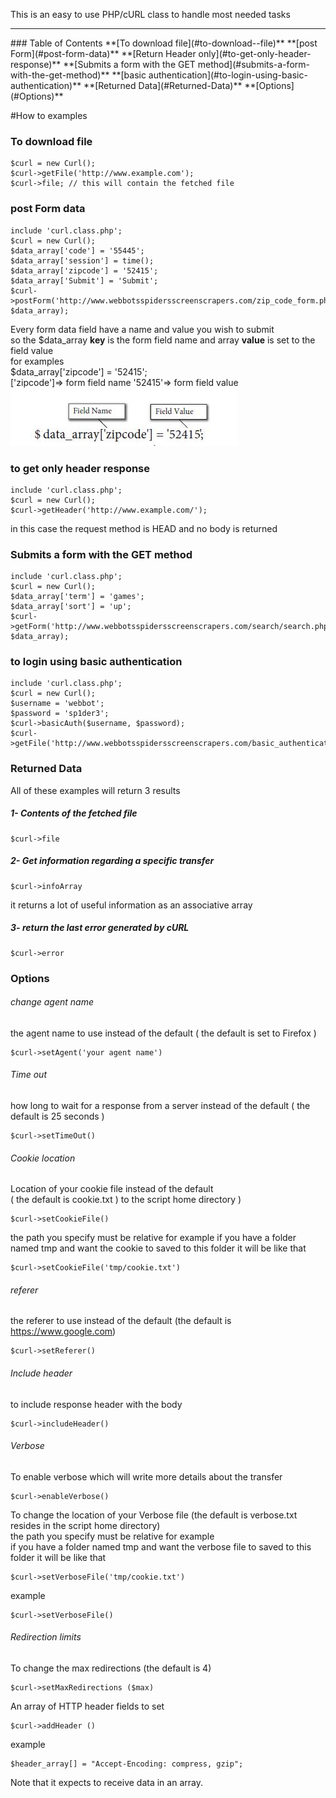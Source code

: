 This is an easy to use PHP/cURL class to handle most needed tasks
<hr>
### Table of Contents
**[To download file](#to-download--file)** 
**[post Form](#post-form-data)** 
**[Return Header only](#to-get-only-header-response)** 
**[Submits a form with the GET method](#submits-a-form-with-the-get-method)** 
**[basic authentication](#to-login-using-basic-authentication)** 
**[Returned Data](#Returned-Data)** 
**[Options](#Options)** 

#How to examples

### To download  file
```
$curl = new Curl();
$curl->getFile('http://www.example.com');
$curl->file; // this will contain the fetched file

```

### post Form data
```
include 'curl.class.php';
$curl = new Curl();
$data_array['code'] = '55445';
$data_array['session'] = time();
$data_array['zipcode'] = '52415';
$data_array['Submit'] = 'Submit';
$curl->postForm('http://www.webbotsspidersscreenscrapers.com/zip_code_form.php', $data_array);
```
Every form data field have a name and value you wish to submit <br>
so the $data_array **key** is the form field name and array **value** is set to the field value <br>
for examples  <br>
$data_array['zipcode'] = '52415'; <br>
['zipcode']=> form field name '52415'=> form field value <br>
![data_array](https://raw.githubusercontent.com/abdul202/php-cURL-class/master/images/data_arrary.jpg)


### to get only header response
```
include 'curl.class.php';
$curl = new Curl();
$curl->getHeader('http://www.example.com/');
```
in this case the request method is HEAD and no body is returned
### Submits a form with the GET method
```
include 'curl.class.php';
$curl = new Curl();
$data_array['term'] = 'games';
$data_array['sort'] = 'up';
$curl->getForm('http://www.webbotsspidersscreenscrapers.com/search/search.php', $data_array);
```
### to login using basic authentication
```
include 'curl.class.php';
$curl = new Curl();
$username = 'webbot';
$password = 'sp1der3';
$curl->basicAuth($username, $password);
$curl->getFile('http://www.webbotsspidersscreenscrapers.com/basic_authentication');
```
### Returned Data
All of these examples will return 3 results <br>
##### 1- Contents of the fetched file
```
$curl->file 
```
##### 2- Get information regarding a specific transfer
```
$curl->infoArray 
```
it returns a lot of useful information as an associative array
##### 3-  return the last error generated by cURL
```
$curl->error 
```

### Options
###### change agent name
the agent name to use instead of the default ( the default is set to Firefox )
```
$curl->setAgent('your agent name')
```
###### Time out
how long to wait for a response from a server instead of the default ( the default is 25 seconds )
```
$curl->setTimeOut()
```
###### Cookie location
Location of your cookie file instead of the default <br>
( the default is cookie.txt ) to the script home directory )<br>
```
$curl->setCookieFile()
```
the path you specify must be relative for example
if you have a folder named tmp and want the cookie to saved to this folder it will be like that
```
$curl->setCookieFile('tmp/cookie.txt')
```
###### referer
the referer to use instead of the default (the default is https://www.google.com)
```
$curl->setReferer()
```
###### Include header
to include response header with the body
```
$curl->includeHeader() 
```
###### Verbose
To enable verbose which will write more details about the transfer
```
$curl->enableVerbose()
```
To change the location of your Verbose file (the default is verbose.txt resides in the script home directory) <br>
the path you specify must be relative for example<br>
if you have a folder named tmp and want the verbose file to saved to this folder it will be like that
```
$curl->setVerboseFile('tmp/cookie.txt')
```
example
```
$curl->setVerboseFile()
```
###### Redirection limits
To change the max redirections (the default is 4)
```
$curl->setMaxRedirections ($max)
```
An array of HTTP header fields to set
```
$curl->addHeader ()
```
example
```
$header_array[] = "Accept-Encoding: compress, gzip";
```
Note that it expects to receive data in an array.
